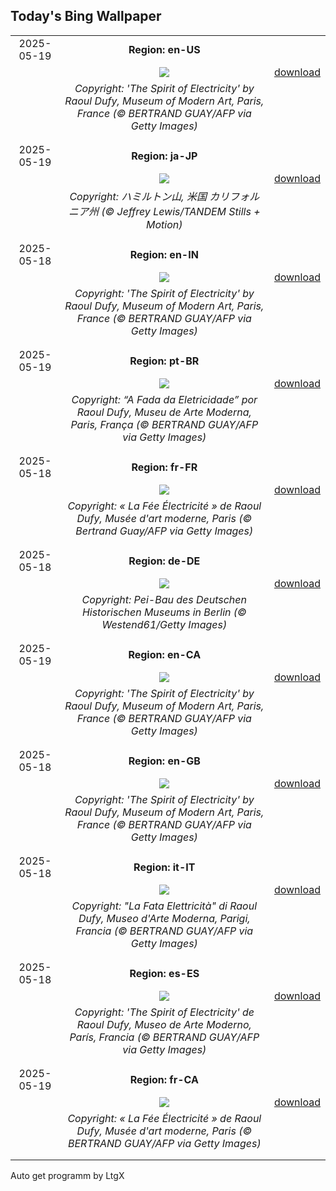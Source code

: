 ## Today's Bing Wallpaper
|      |      |      |
| :----: | :----: | :----: |
|2025-05-19|**Region: en-US**||
||![](https://www.bing.com/th?id=OHR.DufyRoom_EN-US3759763345_UHD.jpg&pid=hp&w=1152&h=648&rs=1&c=4)| [download](https://www.bing.com/th?id=OHR.DufyRoom_EN-US3759763345_UHD.jpg)|
||*Copyright: 'The Spirit of Electricity' by Raoul Dufy, Museum of Modern Art, Paris, France (© BERTRAND GUAY/AFP via Getty Images)*
||
|||
|2025-05-19|**Region: ja-JP**||
||![](https://www.bing.com/th?id=OHR.MountHamilton_JA-JP7427709229_UHD.jpg&pid=hp&w=1152&h=648&rs=1&c=4)| [download](https://www.bing.com/th?id=OHR.MountHamilton_JA-JP7427709229_UHD.jpg)|
||*Copyright: ハミルトン山, 米国 カリフォルニア州 (© Jeffrey Lewis/TANDEM Stills + Motion)*
||
|||
|2025-05-18|**Region: en-IN**||
||![](https://www.bing.com/th?id=OHR.DufyRoom_EN-IN8856962782_UHD.jpg&pid=hp&w=1152&h=648&rs=1&c=4)| [download](https://www.bing.com/th?id=OHR.DufyRoom_EN-IN8856962782_UHD.jpg)|
||*Copyright: 'The Spirit of Electricity' by Raoul Dufy, Museum of Modern Art, Paris, France (© BERTRAND GUAY/AFP via Getty Images)*
||
|||
|2025-05-19|**Region: pt-BR**||
||![](https://www.bing.com/th?id=OHR.DufyRoom_PT-BR8646491338_UHD.jpg&pid=hp&w=1152&h=648&rs=1&c=4)| [download](https://www.bing.com/th?id=OHR.DufyRoom_PT-BR8646491338_UHD.jpg)|
||*Copyright: “A Fada da Eletricidade” por Raoul Dufy, Museu de Arte Moderna, Paris, França (© BERTRAND GUAY/AFP via Getty Images)*
||
|||
|2025-05-18|**Region: fr-FR**||
||![](https://www.bing.com/th?id=OHR.DufyRoom_FR-FR5402586518_UHD.jpg&pid=hp&w=1152&h=648&rs=1&c=4)| [download](https://www.bing.com/th?id=OHR.DufyRoom_FR-FR5402586518_UHD.jpg)|
||*Copyright: « La Fée Électricité » de Raoul Dufy, Musée d'art moderne, Paris (© Bertrand Guay/AFP via Getty Images)*
||
|||
|2025-05-18|**Region: de-DE**||
||![](https://www.bing.com/th?id=OHR.BerlinHistoryMuseum_DE-DE3052163032_UHD.jpg&pid=hp&w=1152&h=648&rs=1&c=4)| [download](https://www.bing.com/th?id=OHR.BerlinHistoryMuseum_DE-DE3052163032_UHD.jpg)|
||*Copyright: Pei-Bau des Deutschen Historischen Museums in Berlin (© Westend61/Getty Images)*
||
|||
|2025-05-19|**Region: en-CA**||
||![](https://www.bing.com/th?id=OHR.DufyRoom_EN-CA3157009683_UHD.jpg&pid=hp&w=1152&h=648&rs=1&c=4)| [download](https://www.bing.com/th?id=OHR.DufyRoom_EN-CA3157009683_UHD.jpg)|
||*Copyright: 'The Spirit of Electricity' by Raoul Dufy, Museum of Modern Art, Paris, France (© BERTRAND GUAY/AFP via Getty Images)*
||
|||
|2025-05-18|**Region: en-GB**||
||![](https://www.bing.com/th?id=OHR.DufyRoom_EN-GB0919090410_UHD.jpg&pid=hp&w=1152&h=648&rs=1&c=4)| [download](https://www.bing.com/th?id=OHR.DufyRoom_EN-GB0919090410_UHD.jpg)|
||*Copyright: 'The Spirit of Electricity' by Raoul Dufy, Museum of Modern Art, Paris, France (© BERTRAND GUAY/AFP via Getty Images)*
||
|||
|2025-05-18|**Region: it-IT**||
||![](https://www.bing.com/th?id=OHR.DufyRoom_IT-IT9020627686_UHD.jpg&pid=hp&w=1152&h=648&rs=1&c=4)| [download](https://www.bing.com/th?id=OHR.DufyRoom_IT-IT9020627686_UHD.jpg)|
||*Copyright: "La Fata Elettricità" di Raoul Dufy, Museo d'Arte Moderna, Parigi, Francia (© BERTRAND GUAY/AFP via Getty Images)*
||
|||
|2025-05-18|**Region: es-ES**||
||![](https://www.bing.com/th?id=OHR.DufyRoom_ES-ES6280339322_UHD.jpg&pid=hp&w=1152&h=648&rs=1&c=4)| [download](https://www.bing.com/th?id=OHR.DufyRoom_ES-ES6280339322_UHD.jpg)|
||*Copyright: 'The Spirit of Electricity' de Raoul Dufy, Museo de Arte Moderno, París, Francia (© BERTRAND GUAY/AFP via Getty Images)*
||
|||
|2025-05-19|**Region: fr-CA**||
||![](https://www.bing.com/th?id=OHR.DufyRoom_FR-CA2079016869_UHD.jpg&pid=hp&w=1152&h=648&rs=1&c=4)| [download](https://www.bing.com/th?id=OHR.DufyRoom_FR-CA2079016869_UHD.jpg)|
||*Copyright: « La Fée Électricité » de Raoul Dufy, Musée d'art moderne, Paris (© BERTRAND GUAY/AFP via Getty Images)*
||
|||

Auto get programm by LtgX
